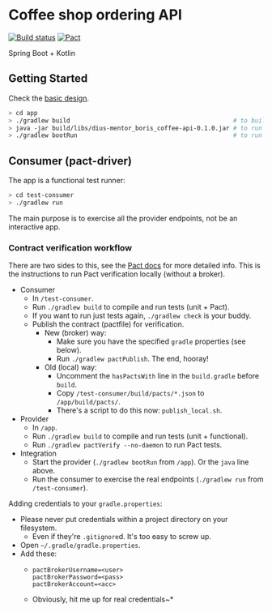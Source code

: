# Coffee shop ordering API

[![Build status](https://badge.buildkite.com/6484318ee252264a9060c4bd0b59d30c2dfd2fd1d55986ae3e.svg)](https://buildkite.com/dius-3/mentoring-coffee-shop-api)
[![Pact](https://img.shields.io/badge/Pact-up-brightgreen.svg)](https://coffee.pact.dius.com.au)

Spring Boot + Kotlin

## Getting Started

Check the [basic design](readme_design.md).

```bash
> cd app
> ./gradlew build                                             # to build and run tests
> java -jar build/libs/dius-mentor_boris_coffee-api-0.1.0.jar # to run the app (with colours!)
> ./gradlew bootRun                                           # to run the app (without colours)
```

## Consumer (pact-driver)

The app is a functional test runner:

```bash
> cd test-consumer
> ./gradlew run
```

The main purpose is to exercise all the provider endpoints, not be an interactive app.

### Contract verification workflow

There are two sides to this, see the [Pact docs](https://docs.pact.io/) for more detailed info.
This is the instructions to run Pact verification locally (without a broker).

- Consumer
    - In `/test-consumer`.
    - Run `./gradlew build` to compile and run tests (unit + Pact).
    - If you want to run just tests again, `./gradlew check` is your buddy.
    - Publish the contract (pactfile) for verification.
        - New (broker) way:
            - Make sure you have the specified `gradle` properties (see below).
            - Run `./gradlew pactPublish`. The end, hooray!
        - Old (local) way:
            - Uncomment the `hasPactsWith` line in the `build.gradle` before `build`.
            - Copy `/test-consumer/build/pacts/*.json` to `/app/build/pacts/`.
            - There's a script to do this now: `publish_local.sh`.
- Provider
    - In `/app`.
    - Run `./gradlew build` to compile and run tests (unit + functional).
    - Run `./gradlew pactVerify --no-daemon` to run Pact tests.
- Integration
    - Start the provider (`./gradlew bootRun` from `/app`). Or the `java` line above.
    - Run the consumer to exercise the real endpoints (`./gradlew run` from `/test-consumer`).

Adding credentials to your `gradle.properties`:

- Please never put credentials within a project directory on your filesystem.
    - Even if they're `.gitignore`d. It's too easy to screw up.
- Open `~/.gradle/gradle.properties`.
- Add these:
    - ```
      pactBrokerUsername=<user>
      pactBrokerPassword=<pass>
      pactBrokerAccount=<acc>
      ```
    - Obviously, hit me up for real credentials~*
